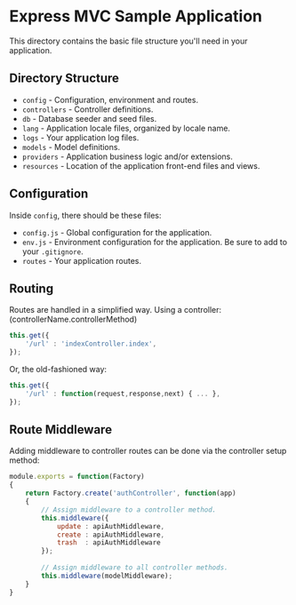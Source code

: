 # Express MVC Sample Application

This directory contains the basic file structure you'll need in your application.

## Directory Structure

- `config` - Configuration, environment and routes.
- `controllers` - Controller definitions.
- `db` - Database seeder and seed files.
- `lang` - Application locale files, organized by locale name.
- `logs` - Your application log files.
- `models` - Model definitions.
- `providers` - Application business logic and/or extensions.
- `resources` - Location of the application front-end files and views.

## Configuration

Inside `config`, there should be these files:

- `config.js` - Global configuration for the application.
- `env.js` - Environment configuration for the application. Be sure to add to your `.gitignore`.
- `routes` - Your application routes.

## Routing

Routes are handled in a simplified way. Using a controller: (controllerName.controllerMethod)

```javascript
this.get({
    '/url' : 'indexController.index',
});
```

Or, the old-fashioned way:

```javascript
this.get({
    '/url' : function(request,response,next) { ... },
});
```

## Route Middleware

Adding middleware to controller routes can be done via the controller setup method:

```javascript
module.exports = function(Factory)
{
    return Factory.create('authController', function(app)
    {
        // Assign middleware to a controller method.
        this.middleware({
            update : apiAuthMiddleware,
            create : apiAuthMiddleware,
            trash  : apiAuthMiddleware
        });
                    
        // Assign middleware to all controller methods.
        this.middleware(modelMiddleware);
    }
}
```